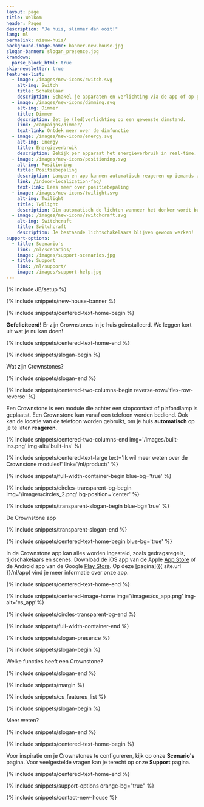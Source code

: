 ```yaml
---
layout: page
title: Welkom
header: Pages
description: "Je huis, slimmer dan ooit!"
lang: nl
permalink: nieuw-huis/
background-image-home: banner-new-house.jpg
slogan-banner: slogan_presence.jpg
kramdown: 
  parse_block_html: true
skip-newsletter: true
features-list:
  - image: /images/new-icons/switch.svg
    alt-img: Switch
    title: Schakelaar
    description: Schakel je apparaten en verlichting via de app of op gezette tijden.
  - image: /images/new-icons/dimming.svg
    alt-img: Dimmer
    title: Dimmer
    description: Zet je (led)verlichting op een gewenste dimstand.
    link: /campaigns/dimmer/
    text-link: Ontdek meer over de dimfunctie
  - image: /images/new-icons/energy.svg
    alt-img: Energy
    title: Energieverbruik
    description: Bekijk per apparaat het energieverbruik in real-time.
  - image: /images/new-icons/positioning.svg
    alt-img: Positioning
    title: Positiebepaling
    description: Lampen en app kunnen automatisch reageren op iemands aanwezigheid in een kamer.
    link: /indoor-localization-faq/
    text-link: Lees meer over positiebepaling
  - image: /images/new-icons/twilight.svg
    alt-img: Twilight
    title: Twilight
    description: Dim automatisch de lichten wanneer het donker wordt buiten. Dit werkt zelfs met je gewone lichtschakelaar.
  - image: /images/new-icons/switchcraft.svg
    alt-img: Switchcraft
    title: Switchcraft
    description: Je bestaande lichtschakelaars blijven gewoon werken!
support-options:
  - title: Scenario's
    link: /nl/scenarios/
    image: /images/support-scenarios.jpg
  - title: Support
    link: /nl/support/
    image: /images/support-help.jpg
---
```


{% include JB/setup %}

{% include snippets/new-house-banner %}


{% include snippets/centered-text-home-begin %}

**Gefeliciteerd!** Er zijn Crownstones in je huis geïnstalleerd. We leggen kort uit wat je nu kan doen!

{% include snippets/centered-text-home-end %}


{% include snippets/slogan-begin %}

Wat zijn Crownstones?

{% include snippets/slogan-end %}


{% include snippets/centered-two-columns-begin reverse-row='flex-row-reverse' %}

Een Crownstone is een module die achter een stopcontact of plafondlamp is geplaatst. Een Crownstone kan vanaf een telefoon worden bediend. Ook kan de locatie van de telefoon worden gebruikt, om je huis **automatisch** op je te laten **reageren**.

{% include snippets/centered-two-columns-end img='/images/built-ins.png' img-alt='built-ins' %}


{% include snippets/centered-text-large text='Ik wil meer weten over de Crownstone modules!' link='/nl/product/' %}



{% include snippets/full-width-container-begin blue-bg='true' %}

{% include snippets/circles-transparent-bg-begin img='/images/circles_2.png' bg-position='center' %}

{% include snippets/transparent-slogan-begin blue-bg='true' %}

De Crownstone app

{% include snippets/transparent-slogan-end %}

{% include snippets/centered-text-home-begin blue-bg='true' %}

In de Crownstone app kan alles worden ingesteld, zoals gedragsregels, tijdschakelaars en scenes.
Download de iOS app van de Apple [App Store](https://apps.apple.com/us/app/crownstone/id1136616106) of de Android app van de Google [Play Store](https://play.google.com/store/apps/details?id=rocks.crownstone.consumerapp). 
Op deze [pagina]({{ site.url }}/nl/app) vind je meer informatie over onze app. 

{% include snippets/centered-text-home-end %}

{% include snippets/centered-image-home img='/images/cs_app.png' img-alt='cs_app'%}

{% include snippets/circles-transparent-bg-end %}

{% include snippets/full-width-container-end %}



{% include snippets/slogan-presence %}



{% include snippets/slogan-begin %}

Welke functies heeft een Crownstone?

{% include snippets/slogan-end %}



{% include snippets/margin %}


{% include snippets/cs_features_list %}



{% include snippets/slogan-begin %}

Meer weten?

{% include snippets/slogan-end %}



{% include snippets/centered-text-home-begin %}

Voor inspiratie om je Crownstones te configureren, kijk op onze **Scenario's** pagina. 
Voor veelgestelde vragen kan je terecht op onze **Support** pagina.

{% include snippets/centered-text-home-end %}



{% include snippets/support-options orange-bg="true" %}



{% include snippets/contact-new-house %}